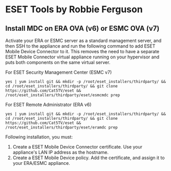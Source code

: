 # ESET Tools by Robbie Ferguson

## Install MDC on ERA OVA (v6) or ESMC OVA (v7)

Activate your ERA or ESMC server as a standard management server, and then SSH to the appliance and run the following command to add ESET Mobile Device Connector to it. This removes the need to have a separate ESET Mobile Connector virtual appliance running on your hypervisor and puts both components on the same virtual server.

For ESET Security Management Center (ESMC v7)
```
yes | yum install git && mkdir -p /root/eset_installers/thirdparty/ && cd /root/eset_installers/thirdparty/ && git clone https://github.com/Cat5TV/eset && /root/eset_installers/thirdparty/eset/esmcmdc prep
```

For ESET Remote Administrator (ERA v6)

```
yes | yum install git && mkdir -p /root/eset_installers/thirdparty/ && cd /root/eset_installers/thirdparty/ && git clone https://github.com/Cat5TV/eset && /root/eset_installers/thirdparty/eset/eramdc prep
```

Following installation, you must:

1. Create a ESET Mobile Device Connector certificate. Use your appliance's LAN IP address as the hostname.
2. Create a ESET Mobile Device policy. Add the certificate, and assign it to your ERA/ESMC appliance.
